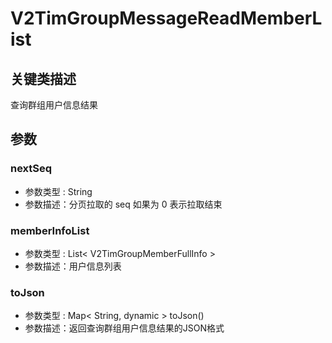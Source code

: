 # V2TimGroupMessageReadMemberList

## 关键类描述

查询群组用户信息结果

## 参数

### nextSeq

* 参数类型 : String
* 参数描述：分页拉取的 seq 如果为 0 表示拉取结束

### memberInfoList

* 参数类型 : List< V2TimGroupMemberFullInfo >
* 参数描述：用户信息列表

### toJson

* 参数类型 : Map< String, dynamic > toJson()
* 参数描述：返回查询群组用户信息结果的JSON格式
